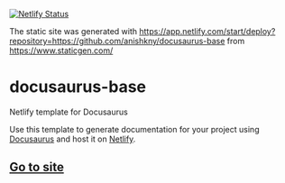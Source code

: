
[![Netlify Status](https://api.netlify.com/api/v1/badges/1b7b1c1d-9692-46f3-aeb3-5c7d461221ae/deploy-status)](https://app.netlify.com/sites/op07n/deploys)

The static site was generated with https://app.netlify.com/start/deploy?repository=https://github.com/anishkny/docusaurus-base
from  https://www.staticgen.com/ 

# docusaurus-base

Netlify template for Docusaurus

Use this template to generate documentation for your project using [Docusaurus](https://docusaurus.io) and host it on [Netlify](https://www.netlify.com).

## [Go to site](https://op07n.netlify.com/)
